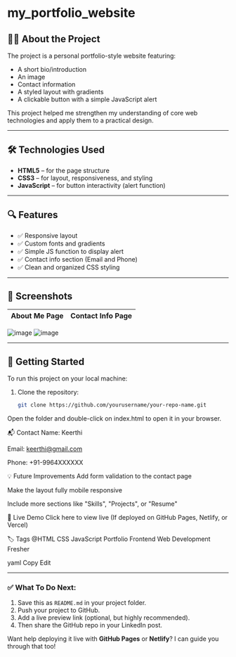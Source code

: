 # my_portfolio_website
## 👩‍💻 About the Project

The project is a personal portfolio-style website featuring:

- A short bio/introduction
- An image
- Contact information
- A styled layout with gradients
- A clickable button with a simple JavaScript alert

This project helped me strengthen my understanding of core web technologies and apply them to a practical design.

---

## 🛠️ Technologies Used

- **HTML5** – for the page structure  
- **CSS3** – for layout, responsiveness, and styling  
- **JavaScript** – for button interactivity (alert function)

---

## 🔍 Features

- ✅ Responsive layout
- ✅ Custom fonts and gradients
- ✅ Simple JS function to display alert
- ✅ Contact info section (Email and Phone)
- ✅ Clean and organized CSS styling

---

## 📸 Screenshots

| About Me Page | Contact Info Page |
|---------------|-------------------|
![image](https://github.com/user-attachments/assets/270a3814-7798-4f8a-8918-0910400c693e)
![image](https://github.com/user-attachments/assets/3244239c-933e-47cf-b10e-c0dd4f624148)

---

## 🚀 Getting Started

To run this project on your local machine:

1. Clone the repository:
   ```bash
   git clone https://github.com/yourusername/your-repo-name.git
Open the folder and double-click on index.html to open it in your browser.

📬 Contact
Name: Keerthi

Email: keerthi@gmail.com

Phone: +91-9964XXXXXX

💡 Future Improvements
Add form validation to the contact page

Make the layout fully mobile responsive

Include more sections like "Skills", "Projects", or "Resume"

📌 Live Demo
Click here to view live
(If deployed on GitHub Pages, Netlify, or Vercel)

🏷️ Tags
@HTML CSS JavaScript Portfolio Frontend Web Development Fresher

yaml
Copy
Edit

---

### ✅ What To Do Next:

1. Save this as `README.md` in your project folder.
2. Push your project to GitHub.
3. Add a live preview link (optional, but highly recommended).
4. Then share the GitHub repo in your LinkedIn post.

Want help deploying it live with **GitHub Pages** or **Netlify**? I can guide you through that too!



